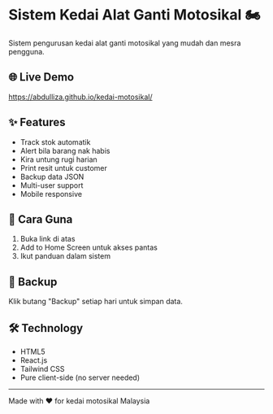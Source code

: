 # Sistem Kedai Alat Ganti Motosikal 🏍️

Sistem pengurusan kedai alat ganti motosikal yang mudah dan mesra pengguna.

## 🌐 Live Demo
https://abdulliza.github.io/kedai-motosikal/

## ✨ Features
- Track stok automatik
- Alert bila barang nak habis  
- Kira untung rugi harian
- Print resit untuk customer
- Backup data JSON
- Multi-user support
- Mobile responsive

## 📱 Cara Guna
1. Buka link di atas
2. Add to Home Screen untuk akses pantas
3. Ikut panduan dalam sistem

## 💾 Backup
Klik butang "Backup" setiap hari untuk simpan data.

## 🛠️ Technology
- HTML5
- React.js
- Tailwind CSS
- Pure client-side (no server needed)

---
Made with ❤️ for kedai motosikal Malaysia

